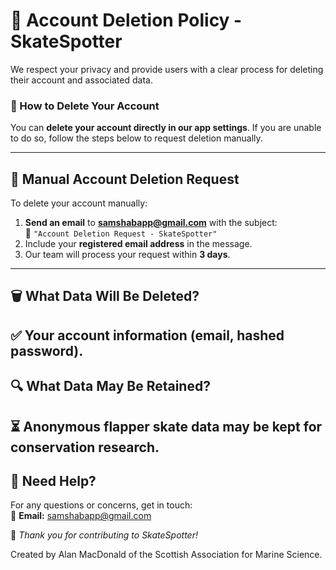 # 🛑 Account Deletion Policy - SkateSpotter

We respect your privacy and provide users with a clear process for deleting their account and associated data.

### **📌 How to Delete Your Account**
You can **delete your account directly in our app settings**. If you are unable to do so, follow the steps below to request deletion manually.

---

## **🔄 Manual Account Deletion Request**
To delete your account manually:

1. **Send an email** to **samshabapp@gmail.com** with the subject:  
   📨 `"Account Deletion Request - SkateSpotter"`
2. Include your **registered email address** in the message.
3. Our team will process your request within **3 days**.

---

## **🗑️ What Data Will Be Deleted?**
✅ Your **account information** (email, hashed password).  
---

## **🔍 What Data May Be Retained?**
⏳ **Anonymous flapper skate data** may be kept for conservation research.  
---

## **📩 Need Help?**
For any questions or concerns, get in touch:  
📧 **Email:** [samshabapp@gmail.com](mailto:samshabapp@gmail.com)

🚀 *Thank you for contributing to SkateSpotter!*  

Created by Alan MacDonald of the Scottish Association for Marine Science.
